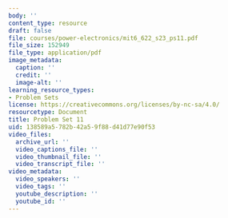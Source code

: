 ```yaml
---
body: ''
content_type: resource
draft: false
file: courses/power-electronics/mit6_622_s23_ps11.pdf
file_size: 152949
file_type: application/pdf
image_metadata:
  caption: ''
  credit: ''
  image-alt: ''
learning_resource_types:
- Problem Sets
license: https://creativecommons.org/licenses/by-nc-sa/4.0/
resourcetype: Document
title: Problem Set 11
uid: 138589a5-782b-42a5-9f88-d41d77e90f53
video_files:
  archive_url: ''
  video_captions_file: ''
  video_thumbnail_file: ''
  video_transcript_file: ''
video_metadata:
  video_speakers: ''
  video_tags: ''
  youtube_description: ''
  youtube_id: ''
---
```

